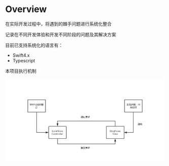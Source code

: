 # Overview

在实际开发过程中，将遇到的棘手问题进行系统化整合

记录在不同开发体验和开发不同阶段的问题及其解决方案

目前已支持系统化的语言有：

- Swift4.x
- Typescript

本项目执行机制

![workFlows](../flows.png)
